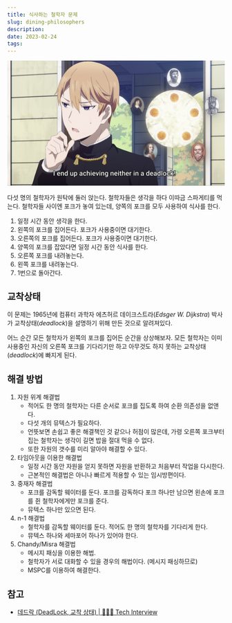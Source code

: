 ```yaml
---
title: 식사하는 철학자 문제
slug: dining-philosophers
description: 
date: 2023-02-24
tags:
---
```


![](../assets/dining-philosophers.jpg)

다섯 명의 철학자가 원탁에 둘러 앉는다. 철학자들은 생각을 하다 이따금 스파게티를 먹는다. 철학자들 사이엔 포크가 놓여 있는데, 양쪽의 포크를 모두 사용하여 식사를 한다.

1. 일정 시간 동안 생각을 한다.
2. 왼쪽의 포크를 집어든다. 포크가 사용중이면 대기한다.
3. 오른쪽의 포크를 집어든다. 포크가 사용중이면 대기한다.
4. 양쪽의 포크를 잡았다면 일정 시간 동안 식사를 한다.
5. 오른쪽 포크를 내려놓는다.
6. 왼쪽 포크를 내려놓는다.
7. 1번으로 돌아간다.

## 교착상태

이 문제는 1965년에 컴퓨터 과학자 에츠허르 데이크스트라(*Edsger W. Dijkstra*) 박사가 교착상태(*deadlock*)을 설명하기 위해 만든 것으로 알려져있다.

어느 순간 모든 철학자가 왼쪽의 포크를 집어든 순간을 상상해보자. 모든 철학자는 이미 사용중인 자신의 오른쪽 포크를 기다리기만 하고 아무것도 하지 못하는 교착상태(*deadlock*)에 빠지게 된다.

## 해결 방법

1. 자원 위계 해결법
	- 적어도 한 명의 철학자는 다른 순서로 포크를 집도록 하여 순환 의존성을 없앤다.
	- 다섯 개의 뮤텍스가 필요하다.
	- 언뜻보면 손쉽고 좋은 해결책인 것 같으나 허점이 많은데, 가령 오른쪽 포크부터 집는 철학자는 생각이 길면 밥을 절대 먹을 수 없다.
	- 또한 자원의 갯수를 미리 알아야 해결할 수 있다.
2. 타임아웃을 이용한 해결법
	- 일정 시간 동안 자원을 얻지 못하면 자원을 반환하고 처음부터 작업을 다시한다.
	- 근본적인 해결법은 아니나 빠르게 적용할 수 있는 임시방편이다.
3. 중재자 해결법
	- 포크를 감독할 웨이터를 둔다. 포크를 감독하다 포크 하나만 남으면 왼손에 포크를 쥔 철학자에게만 포크를 준다.
	- 뮤텍스 하나만 있으면 된다.
4. n-1 해결법
	- 철학자를 감독할 웨이터를 둔다. 적어도 한 명의 철학자를 기다리게 한다.
	- 뮤텍스 하나와 세마포어 하나가 있어야 한다. 
5. Chandy/Misra 해결법
	- 메시지 패싱을 이용한 해법.
	- 철학자가 서로 대화할 수 있을 경우의 해법이다. (메시지 패싱하므로)
	- MSPC를 이용하여 해결한다.

## 참고

- [데드락 (DeadLock, 교착 상태) | 👨🏻‍💻 Tech Interview](https://gyoogle.dev/blog/computer-science/operating-system/DeadLock.html)
